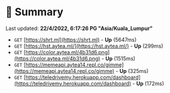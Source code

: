 # 📖 Summary
Last updated: **22/4/2022, 6:17:26 PG "Asia/Kuala_Lumpur"**

- `GET` [https://shrt.ml](https://shrt.ml) - **Up** (5647ms)
- `GET` [https://hst.aytea.ml/](https://hst.aytea.ml/) - **Up** (299ms)
- `GET` [https://color.aytea.ml/4b31d6.png](https://color.aytea.ml/4b31d6.png) - **Up** (1515ms)
- `GET` [https://memeapi.aytea14.repl.co/gimme](https://memeapi.aytea14.repl.co/gimme) - **Up** (325ms)
- `GET` [https://teledrivemy.herokuapp.com/dashboard](https://teledrivemy.herokuapp.com/dashboard) - **Up** (172ms)
